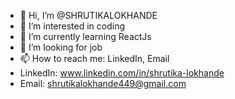 - 👋 Hi, I’m @SHRUTIKALOKHANDE
- 👀 I’m interested in coding
- 🌱 I’m currently learning ReactJs
- 💞️ I’m looking for job
- 📫 How to reach me: LinkedIn, Email
- LinkedIn: www.linkedin.com/in/shrutika-lokhande
- Email: shrutikalokhande449@gmail.com

<!---
SHRUTIKALOKHANDE/SHRUTIKALOKHANDE is a ✨ special ✨ repository because its `README.md` (this file) appears on your GitHub profile.
You can click the Preview link to take a look at your changes.
--->
